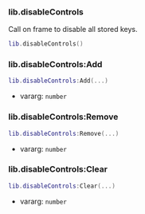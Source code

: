 ### lib.disableControls

Call on frame to disable all stored keys.

```lua
lib.disableControls()
```

### lib.disableControls:Add

```lua
lib.disableControls:Add(...)
```

* vararg: `number`

### lib.disableControls:Remove

```lua
lib.disableControls:Remove(...)
```

* vararg: `number`

### lib.disableControls:Clear

```lua
lib.disableControls:Clear(...)
```

* vararg: `number`
